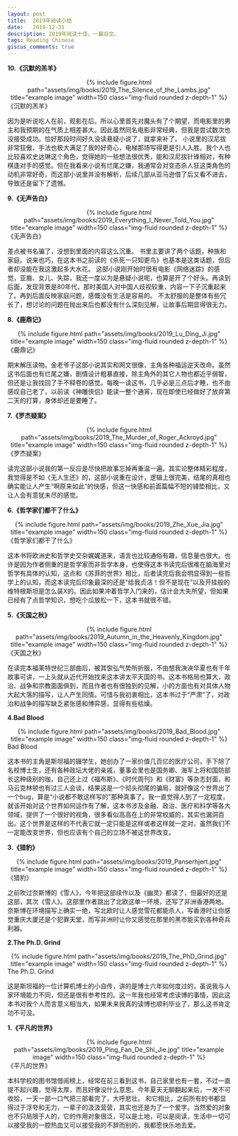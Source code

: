 ```yaml
---
layout: post
title:  2019年阅读小结
date:   2019-12-31
description: 2019年阅读十佳，一篇旧文。
tags: Reading Chinese
giscus_comments: true
---
```


<b>10.《沉默的羔羊》</b>

<div class="row justify-content-sm-center" align="center">
    <div class="col-sm mt-3 mt-md-0">
        {% include figure.html path="assets/img/books/2019_The_Silence_of_the_Lambs.jpg" title="example image" width=150 class="img-fluid rounded z-depth-1" %}
    </div>
</div>
<div class="caption">
    《沉默的羔羊》
</div>

因为是听说吃人在前，观影在后，所以心里首先对魔头有了个期望，而电影里的男主和我预期的在气质上相差甚大。因此虽然同名电影非常经典，但我是尝试数次也没接受成功。恰好那段时间好久没读悬疑小说了，就拿来补了。
小说里的汉尼拔非常狂傲，手法也极大满足了我的好奇心，电梯那场写得更是引人入胜。我个人也比较喜欢史达琳这个角色，觉得她的一些想法很优秀，能和汉尼拔针锋相对，有种棋逢对手的感觉。但在我看来小说有烂尾之嫌，我通常会对变态杀人狂这类角色的动机非常好奇，而这部小说里并没有解析，后续几部从亚马逊借了后又看不进去，导致还是留下了遗憾。

<b>9.《无声告白》</b>

<div class="row justify-content-sm-center" align="center">
    <div class="col-sm mt-3 mt-md-0">
        {% include figure.html path="assets/img/books/2019_Everything_I_Never_Told_You.jpg" title="example image" width=150 class="img-fluid rounded z-depth-1" %}
    </div>
</div>
<div class="caption">
    《无声告白》
</div>

差点被书名骗了，没想到里面的内容这么沉重。
书里主要讲了两个话题，种族和家庭。说来也巧，在这本书之前读的《杀死一只知更鸟》也基本是这类话题，但后者却没能在我这激起多大水花。
这部小说刚开始时很有电影《网络迷踪》的感觉，亚裔、女儿、失踪，我还一度以为是悬疑小说呢，也算是开了个好头。再读到后面，发现背景是80年代，那时美国人对中国人歧视较重，内容一下子沉重起来了。再到后面反映家庭问题，感慨没有生活是容易的。
不太舒服的是整体有些冗长了，想讨论的问题在抛出来后也都没有什么深刻见解，让故事后期显得很无力。

<b>8.《鹿鼎记》</b>

<div class="row justify-content-sm-center" align="center">
    <div class="col-sm mt-3 mt-md-0">
        {% include figure.html path="assets/img/books/2019_Lu_Ding_Ji.jpg" title="example image" width=150 class="img-fluid rounded z-depth-1" %}
    </div>
</div>
<div class="caption">
    《鹿鼎记》
</div>

期末解压读物。金老爷子这部小说其实和网文很像，主角各种福运逆天改命。虽然这书后面也有烂尾之嫌，剧情设计粗暴直接，除主角外的其它人物也都近乎弱智，但还是让我找回了手不释卷的感觉。每晚一读这书，几乎必是三点后才睡，也不由感叹自己老了，以前读《神雕侠侣》能读一整个通宵，现在即使已经做好了放弃第二天的打算，身体却还是要睡了。

<b>7.《罗杰疑案》</b>

<div class="row justify-content-sm-center" align="center">
    <div class="col-sm mt-3 mt-md-0">
        {% include figure.html path="assets/img/books/2019_The_Murder_of_Roger_Ackroyd.jpg" title="example image" width=150 class="img-fluid rounded z-depth-1" %}
    </div>
</div>
<div class="caption">
    《罗杰疑案》
</div>

读完这部小说我的第一反应是尽快把故事忘掉再重温一遍。其实论整体精彩程度，我觉得是不如《无人生还》的，这部小说重在设计，逻辑上很完美，结尾的真相也确实能让人产生“啊原来如此”的快感，但这一快感和前面篇幅不短的铺垫相比，又让人会有意犹未尽的感觉。

<b>6.《哲学家们都干了什么》</b>

<div class="row justify-content-sm-center" align="center">
    <div class="col-sm mt-3 mt-md-0">
        {% include figure.html path="assets/img/books/2019_Zhe_Xue_Jia.jpg" title="example image" width=150 class="img-fluid rounded z-depth-1" %}
    </div>
</div>
<div class="caption">
    《哲学家们都干了什么》
</div>

这本书将欧洲史和哲学史交杂娓娓道来，语言也比较通俗有趣，信息量也很大。也许是因为作者侧重的是哲学家而非哲学本身，也使得这本书读完后很难在脑海里对哲学有具体的认知，这点和《苏菲的世界》相比，后者读完后我会明显得到一些哲学上的认知，而这本读完后印象最深的还是“给我贞洁！但不是现在”以及开挂般的维特根斯坦是怎么装X的。因此如果冲着哲学入门来的，估计会大失所望，但如果已经有了点哲学知识，想吃个瓜放松一下，这本书就很不错。

<b>5.《天国之秋》</b>

<div class="row justify-content-sm-center" align="center">
    <div class="col-sm mt-3 mt-md-0">
        {% include figure.html path="assets/img/books/2019_Autumn_in_the_Heavenly_Kingdom.jpg" title="example image" width=150 class="img-fluid rounded z-depth-1" %}
    </div>
</div>
<div class="caption">
    《天国之秋》
</div>

在读完本福莱特世纪三部曲后，被其恢弘气势所折服，不由想我泱泱华夏也有千年故事可讲，一上头就从近代开始找来这本讲太平天国的书。这本书格局也算大，政治、战争和宗教面面俱到，而且作者也有很独到的见解，小的方面也有对具体人物大起大落的描写，让人产生同情。可惜与我初衷相比，这本书过于“严肃”了，对政治和战争的描写缺乏紧张感和博弈感，显得有些枯燥。

<b>4.Bad Blood</b>

<div class="row justify-content-sm-center" align="center">
    <div class="col-sm mt-3 mt-md-0">
        {% include figure.html path="assets/img/books/2019_Bad_Blood.jpg" title="example image" width=150 class="img-fluid rounded z-depth-1" %}
    </div>
</div>
<div class="caption">
    Bad Blood
</div>

这本书的主角是斯坦福的辍学生，她创办了一家价值几百亿的医疗公司，手下除了名校博士生，还有各种政坛大佬的亲戚，董事会里也是国务卿、海军上将和国防部长这种级别的咖，自己还上过《福布斯》、《时代周刊》和《财富》等杂志封面，和马云克林顿也有过三人会谈，结果这是一个彻头彻尾的骗局，就好像这个世界出了一个bug，算是“小说都不敢这样写的”那种真事了。我一直觉得人到了一定程度，就该开始对这个世界如何运作有了解，这本书涉及金融、政治、医疗和科学等各大领域，提供了一个很好的视角，很多看似高高在上的非常权威的，其实也漏洞百出。这个世界是这样的不代表它就一定只能是这样或者这样就一定对，虽然我们不一定能改变世界，但也应该有个自己的立场不被这世界改变。

<b>3.《猎豹》</b>

<div class="row justify-content-sm-center" align="center">
    <div class="col-sm mt-3 mt-md-0">
        {% include figure.html path="assets/img/books/2019_Panserhjert.jpg" title="example image" width=150 class="img-fluid rounded z-depth-1" %}
    </div>
</div>
<div class="caption">
    《猎豹》
</div>

之前吹过奈斯博的《雪人》，今年把这部续作以及《幽灵》都读了，但最好的还是这部，其次《雪人》。这部里作者跳出了北欧这单一环境，还写了非洲香港两地。奈斯博在环境描写上确实一绝，写北欧时让人感觉雪花都能杀人，写香港时让你感觉重庆大厦还是个犯罪天堂，而写非洲时让你又感觉在那里的黑市能买到各种奇兵利器。

<b>2.The Ph.D. Grind</b>

<div class="row justify-content-sm-center" align="center">
    <div class="col-sm mt-3 mt-md-0">
        {% include figure.html path="assets/img/books/2019_The_PhD_Grind.jpg" title="example image" width=150 class="img-fluid rounded z-depth-1" %}
    </div>
</div>
<div class="caption">
    The Ph.D. Grind
</div>

这是斯坦福的一位计算机博士的小自传，讲的是博士六年如何度过的，虽说我与人家环境能力不同，但还是很有参考性的。这一年我也经常考虑读博的事情，因此这本书对我个人而言意义相当大，如果未来我真的读博也顺利毕业了，那么这书肯定功不可没。

<b>1.《平凡的世界》</b>

<div class="row justify-content-sm-center" align="center">
    <div class="col-sm mt-3 mt-md-0">
        {% include figure.html path="assets/img/books/2019_Ping_Fan_De_Shi_Jie.jpg" title="example image" width=150 class="img-fluid rounded z-depth-1" %}
    </div>
</div>
<div class="caption">
    《平凡的世界》
</div>

本科学校的图书馆借阅榜上，经常在前三看到这书，自己家里也有一套，不过一直提不起兴趣，觉得太厚，而且好像没什么意思。今年夏天无聊翻起来后，一发不可收拾，一天一部一口气把三部看完了，大呼悲壮。
和它相比，之前所有的书都显得过于浮夸和无力，一辈子的汲汲营营，其实也还是为了一个爱字。当然爱的对象也不只局限于人的，它的作用对象很泛，可以是土地，可以是阅读，生活中一切可以接受我的一腔热血又可以接受我的不辞而别的，我都愿快乐地去爱。